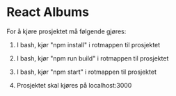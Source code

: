 # React Albums

For å kjøre prosjektet må følgende gjøres:

1. I bash, kjør "npm install" i rotmappen til prosjektet

2. I bash, kjør "npm run build" i rotmappen til prosjektet

3. I bash, kjør "npm start" i rotmappen til prosjektet

4. Prosjektet skal kjøres på localhost:3000

